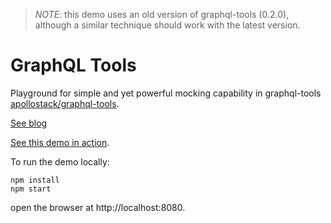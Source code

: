 > *NOTE*: this demo uses an old version of graphql-tools (0.2.0), although a similar technique should work with the latest version.

# GraphQL Tools
Playground for simple and yet powerful mocking capability in graphql-tools [apollostack/graphql-tools](https://github.com/apollostack/graphql-tools).

[See blog](http://graphql.org/blog/mocking-with-graphql/)

[See this demo in action](https://apollostack.github.io/mock-demo).

To run the demo locally:
```
npm install
npm start
```
open the browser at http://localhost:8080.
